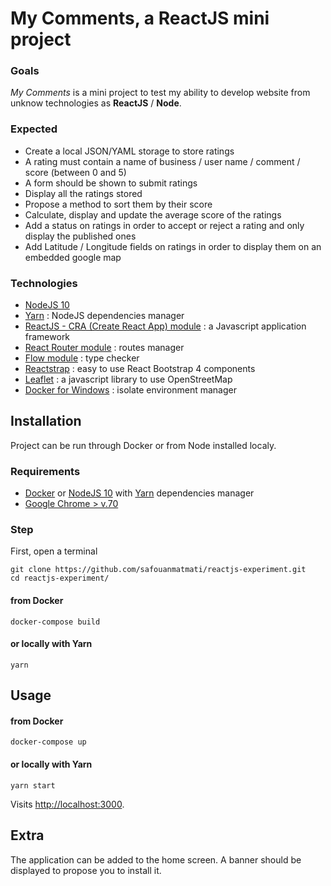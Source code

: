 # My Comments, a ReactJS mini project

### Goals
*My Comments* is a mini project to test my ability to develop website from unknow technologies as **ReactJS** / **Node**.

### Expected
* Create a local JSON/YAML storage to store ratings
* A rating must contain a name of business / user name / comment / score (between 0 and 5)
* A form should be shown to submit ratings
* Display all the ratings stored
* Propose a method to sort them by their score
* Calculate, display and update the average score of the ratings
* Add a status on ratings in order to accept or reject a rating and only display the published ones
* Add  Latitude / Longitude fields on ratings in order to display them on an embedded google map

### Technologies
* [NodeJS 10](https://nodejs.org/en/)
* [Yarn](https://yarnpkg.com/en/) : NodeJS dependencies manager
* [ReactJS - CRA (Create React App) module](https://github.com/facebook/create-react-app) : a Javascript application framework
* [React Router module](https://github.com/ReactTraining/react-router) : routes manager
* [Flow module](https://flow.org/) : type checker
* [Reactstrap](https://reactstrap.github.io/) : easy to use React Bootstrap 4 components
* [Leaflet](https://leafletjs.com/) : a javascript library to use OpenStreetMap
* [Docker for Windows](https://docs.docker.com/docker-for-windows/install/) : isolate environment manager

## Installation
Project can be run through Docker or from Node installed localy.

### Requirements
* [Docker](https://www.docker.com/get-started)  or [NodeJS 10](https://nodejs.org/en/download/current/) with [Yarn](https://yarnpkg.com/en/) dependencies manager
* [Google Chrome > v.70](https://www.google.com/chrome/)

### Step
First, open a terminal

```
git clone https://github.com/safouanmatmati/reactjs-experiment.git
cd reactjs-experiment/
```
#### from Docker
```
docker-compose build
```
#### or locally with Yarn
```
yarn
```

## Usage

#### from Docker
```
docker-compose up
```
#### or locally with Yarn
```
yarn start
```

Visits [http://localhost:3000](http://localhost:3000).

## Extra
The application can be added to the home screen.
A banner should be displayed to propose you to install it.

